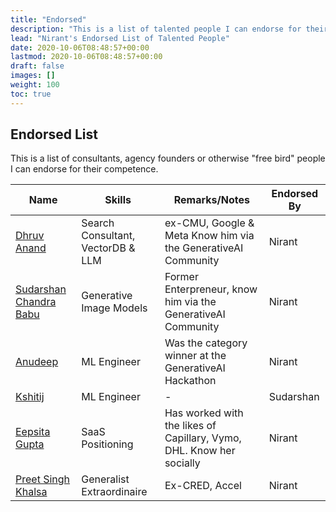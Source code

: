 ```yaml
---
title: "Endorsed"
description: "This is a list of talented people I can endorse for their work."
lead: "Nirant's Endorsed List of Talented People"
date: 2020-10-06T08:48:57+00:00
lastmod: 2020-10-06T08:48:57+00:00
draft: false
images: []
weight: 100
toc: true
---
```


## Endorsed List

This is a list of consultants, agency founders or otherwise "free bird" people I can endorse for their competence.


| Name | Skills | Remarks/Notes | Endorsed By |
| --- | --- | --- | -- |
| [Dhruv Anand](https://www.linkedin.com/in/dhruv-anand-ainorthstartech/) | Search Consultant, VectorDB & LLM | ex-CMU, Google & Meta Know him via the GenerativeAI Community | Nirant |
| [Sudarshan Chandra Babu](https://www.linkedin.com/in/cbsudux/) | Generative Image Models | Former Enterpreneur, know him via the GenerativeAI Community | Nirant |
| [Anudeep](https://www.linkedin.com/in/anudeepyegireddi/) | ML Engineer | Was the category winner at the GenerativeAI Hackathon | Nirant |
| [Kshitij](https://www.linkedin.com/in/agrawalkshitij/) | ML Engineer | - | Sudarshan |
| [Eepsita Gupta](https://www.linkedin.com/in/eepsita/) | SaaS Positioning | Has worked with the likes of Capillary, Vymo, DHL. Know her socially | Nirant |
| [Preet Singh Khalsa](https://www.linkedin.com/in/psk97/) | Generalist Extraordinaire | Ex-CRED, Accel | Nirant | 